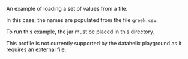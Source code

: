 An example of loading a set of values from a file.

In this case, the names are populated from the file `greek.csv`.

To run this example, the jar must be placed in this directory.

This profile is not currently supported by the datahelix playground as it requires an external file.
